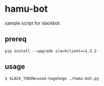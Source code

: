 hamu-bot
========

sample script for slackbot

## prereq
```
pip install --upgrade slackclient==1.3.2
```

## usage

```
$ SLACK_TOKEN=xoxb-hogehoge ./hamu-bot.py
```
